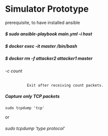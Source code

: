 # Simulator Prototype
prerequisite, to have installed ansible

##### $ sudo ansible-playbook main.yml -i host
##### $ docker exec -it master /bin/bash
##### $ docker rm -f attacker2 attacker1 master

 ###### -c count
              Exit after receiving count packets.
              
              
##### Capture only TCP packets
    sudo tcpdump 'tcp'
  
  or   
  ###### sudo tcpdump 'type protocol'
